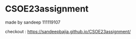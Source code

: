 # CSOE23assignment
made by sandeep 111119107


checkout : https://sandeepbajia.github.io/CSOE23assignment/
